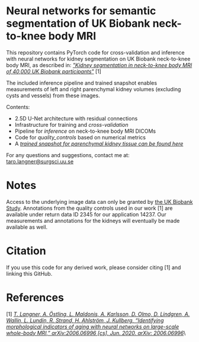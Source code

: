 # Neural networks for semantic segmentation of UK Biobank neck-to-knee body MRI

This repository contains PyTorch code for cross-validation and inference with neural networks for kidney segmentation on UK Biobank neck-to-knee body MRI, as described in:
[_"Kidney segmentation in neck-to-knee body MRI of 40,000 UK Biobank participants"_](https://arxiv.org/abs/2006.06996) [1]

The included inference pipeline and trained snapshot enables measurements of left and right parenchymal kidney volumes (excluding cysts and vessels) from these images.

Contents:
- 2.5D U-Net architecture with residual connections
- Infrastructure for training and *cross-validation*
- Pipeline for *inference* on neck-to-knee body MRI DICOMs
- Code for *quality_controls* based on numerical metrics
- A [_trained snapshot for parenchymal kidney tissue can be found here_](https://uppsala.box.com/s/lan3d807uqz3rhk6vf7o8u5jjnex4jyp)

For any questions and suggestions, contact me at: taro.langner@surgsci.uu.se

# Notes
Access to the underlying image data can only be granted by [the UK Biobank Study](https://www.ukbiobank.ac.uk/register-apply/). Annotations from the quality controls used in our work [1] are available under return data ID 2345 for our application 14237. Our measurements and annotations for the kidneys will eventually be made available as well.

# Citation
If you use this code for any derived work, please consider citing [1] and linking this GitHub.

# References

[1] [_T. Langner, A. Östling, L. Maldonis, A. Karlsson, D. Olmo, D. Lindgren, A. Wallin, L. Lundin, R. Strand, H. Ahlström, J. Kullberg, “Identifying morphological indicators of aging with neural networks on large-scale whole-body MRI,” arXiv:2006.06996 [cs], Jun. 2020. arXiv: 2006.06996_](https://arxiv.org/abs/2006.06996)\
